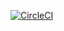 
[![CircleCI](https://circleci.com/gh/ukaea/neutronics_material_maker/tree/openmc_version.svg?style=svg)](https://circleci.com/gh/ukaea/neutronics_material_maker/tree/openmc_version)